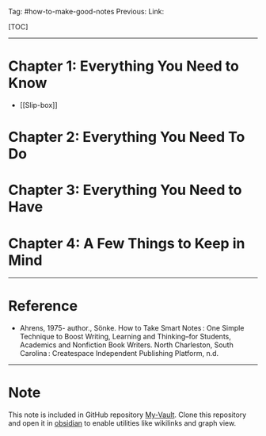 Tag: #how-to-make-good-notes
Previous: 
Link: 

[TOC]

---

# Chapter 1: Everything You Need to Know

- [[Slip-box]]

# Chapter 2: Everything You Need To Do

# Chapter 3: Everything You Need to Have

# Chapter 4: A Few Things to Keep in Mind

---

# Reference

- Ahrens, 1975- author., Sönke. How to Take Smart Notes : One Simple Technique to Boost Writing, Learning and Thinking–for Students, Academics and Nonfiction Book Writers. North Charleston, South Carolina : Createspace Independent Publishing Platform, n.d.

---

# Note

This note is included in GitHub repository [My-Vault](https://github.com/LittleD3092/My-Vault.git). Clone this repository and open it in [obsidian](https://obsidian.md/) to enable utilities like wikilinks and graph view.